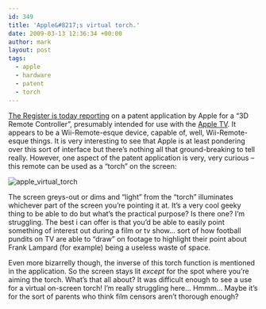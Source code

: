 ```yaml
---
id: 349
title: 'Apple&#8217;s virtual torch.'
date: 2009-03-13 12:36:34 +00:00
author: mark
layout: post
tags:
  - apple
  - hardware
  - patent
  - torch
---
```

[The Register is today reporting](http://www.theregister.co.uk/2009/03/13/apple_remote_patent/) on a patent application by Apple for a &#8220;3D Remote Controller&#8221;, presumably intended for use with the [Apple TV](http://www.apple.com/uk/appletv/). It appears to be a Wii-Remote-esque device, capable of, well, Wii-Remote-esque things. It is very interesting to see that Apple is at least pondering over this sort of interface but there&#8217;s nothing all that ground-breaking to tell really. However, one aspect of the patent application is very, very curious &#8211; this remote can be used as a &#8220;torch&#8221; on the screen:

<img class="aligncenter size-full wp-image-350" title="apple_virtual_torch" src="/images/fromwp/2009/03/apple_virtual_torch.jpg" alt="apple_virtual_torch" width="421" height="360" srcset="/images/fromwp/2009/03/apple_virtual_torch.jpg 421w, /images/fromwp/2009/03/apple_virtual_torch-300x256.jpg 300w" sizes="(max-width: 421px) 100vw, 421px" />

The screen greys-out or dims and &#8220;light&#8221; from the &#8220;torch&#8221; illuminates whichever part of the screen you&#8217;re pointing it at. It&#8217;s a very cool geeky thing to be able to do but what&#8217;s the practical purpose? Is there one? I&#8217;m struggling. The best i can offer is that you&#8217;d be able to easily point something of interest out during a film or tv show&#8230; sort of how football pundits on TV are able to &#8220;draw&#8221; on footage to highlight their point about Frank Lampard (for example) being a useless waste of space.

Even more bizarrelly though, the inverse of this torch function is mentioned in the application. So the screen stays lit _except_ for the spot where you&#8217;re aiming the torch. What&#8217;s that all about? It was difficult enough to see a use for a virtual on-screen torch! I&#8217;m really struggling here&#8230; Hmmm&#8230; Maybe it&#8217;s for the sort of parents who think film censors aren&#8217;t thorough enough?